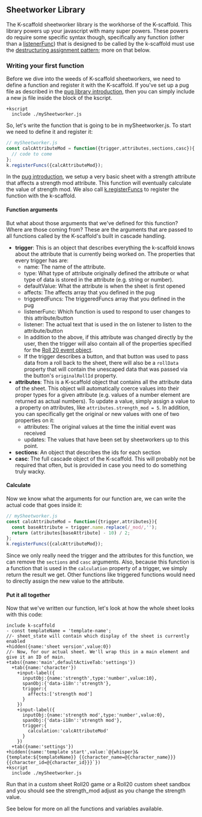 ## Sheetworker Library

The K-scaffold sheetworker library is the workhorse of the K-scaffold. This library powers up your javascript with many super powers. These powers do require some specific syntax though, specifically any function (other than a [listenerFunc](/pug)) that is designed to be called by the k-scaffold must use the [destructuring assignment pattern](https://developer.mozilla.org/en-US/docs/Web/JavaScript/Reference/Operators/Destructuring_assignment#unpacking_properties_from_objects_passed_as_a_function_parameter); more on that below.

### Writing your first function

Before we dive into the weeds of K-scaffold sheetworkers, we need to define a function and register it with the K-scaffold. If you've set up a pug file as described in the [pug library introduction](/pug), then you can simply include a new js file inside the block of the kscript.
```pug
+kscript
  include ./mySheetworker.js
```
So, let's write the function that is going to be in mySheetworker.js. To start we need to define it and register it:
```js
// mySheetworker.js
const calcAttributeMod = function({trigger,attributes,sections,casc}){
  // code to come
};
k.registerFuncs({calcAttributeMod});
```
In the [pug introduction](/pug), we setup a very basic sheet with a strength attribute that affects a strength mod attribute. This function will eventually calculate the value of strength mod. We also call [k.registerFuncs](#k.regsiterFuncs) to register the function with the k-scaffold.

#### Function arguments

But what about those arguments that we've defined for this function? Where are those coming from? These are the arguments that are passed to all functions called by the K-scaffold's built in cascade handling.

- **trigger**: This is an object that describes everything the k-scaffold knows about the attribute that is currently being worked on. The properties that every trigger has are:
  - name: The name of the attribute.
  - type: What type of attribute originally defined the attribute or what type of data is stored in the attribute (e.g. string or number).
  - defaultValue: What the attribute is when the sheet is first opened
  - affects: The affects array that you defined in the pug
  - triggeredFuncs: The triggeredFuncs array that you defined in the pug
  - listenerFunc: Which function is used to respond to user changes to this attribute/button
  - listener: The actual text that is used in the on listener to listen to the attribute/button
  - In addition to the above, if this attribute was changed directly by the user, then the trigger will also contain all of the properties specified for the [Roll 20 event object](https://wiki.roll20.net/Sheet_Worker_Scripts#Events).
  - If the trigger describes a button, and that button was used to pass data from a roll back to the sheet, there will also be a `rollData` property that will contain the unescaped data that was passed via the button's `originalRollId` property.
- **attributes**: This is a K-scaffold object that contains all the attribute data of the sheet. This object will automatically coerce values into their proper types for a given attribute (e.g. values of a number element are returned as actual numbers). To update a value, simply assign a value to a property on attributes, like `attributes.strength_mod = 5`. In addition, you can specifically get the original or new values with one of two properties on it:
  - attributes: The original values at the time the initial event was received
  - updates: The values that have been set by sheetworkers up to this point.
- **sections**: An object that describes the ids for each section
- **casc**: The full cascade object of the K-scaffold. This will probably not be required that often, but is provided in case you need to do something truly wacky.

#### Calculate

Now we know what the arguments for our function are, we can write the actual code that goes inside it:

```js
// mySheetworker.js
const calcAttributeMod = function({trigger,attributes}){
  const baseAttribute = trigger.name.replace(/_mod/,'');
  return (attributes[baseAttribute] - 10) / 2;
};
k.registerFuncs({calcAttributeMod});
```
Since we only really need the trigger and the attributes for this function, we can remove the `sections` and `casc` arguments. Also, because this function is a function that is used in the `calculation` property of a trigger, we simply return the result we get. Other functions like triggered functions would need to directly assign the new value to the attribute.

#### Put it all together
Now that we've written our function, let's look at how the whole sheet looks with this code:

```pug
include k-scaffold
- const templateName = 'template-name';
//- sheet_state will contain which display of the sheet is currently enabled
+hidden({name:'sheet version',value:0})
//- Now, for our actual sheet. We'll wrap this in a main element and give it an ID of main.
+tabs({name:'main',defaultActiveTab:'settings'})
  +tab({name:'character'})
    +input-label({
      inputObj:{name:'strength',type:'number',value:10},
      spanObj:{'data-i18n':'strength'},
      trigger:{
        affects:['strength mod']
      }
    })
    +input-label({
      inputObj:{name:'strength mod',type:'number',value:0},
      spanObj:{'data-i18n':'strength mod'},
      trigger:{
        calculation:'calcAttributeMod'
      }
    })
  +tab({name:'settings'})
+hidden({name:'template start',value:`@{whisper}&{template:${templateName}} {{character_name=@{character_name}}} {{character_id=@{character_id}}}`})
+kscript
  include ./mySheetworker.js
```
Run that in a custom sheet Roll20 game or a Roll20 custom sheet sandbox and you should see the strength_mod adjust as you change the strength value.

See below for more on all the functions and variables available.